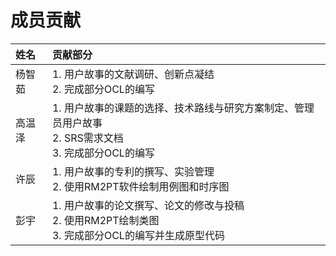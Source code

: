 
# 成员贡献

| 姓名 | 贡献部分 |
| :- | :- |
| 杨智茹 | 1. 用户故事的文献调研、创新点凝结<br>2. 完成部分OCL的编写 |
| 高温泽 | 1. 用户故事的课题的选择、技术路线与研究方案制定、管理员用户故事<br>2. SRS需求文档<br>3. 完成部分OCL的编写 |
|许辰 | 1. 用户故事的专利的撰写、实验管理<br>2. 使用RM2PT软件绘制用例图和时序图 |
| 彭宇 | 1. 用户故事的论文撰写、论文的修改与投稿<br>2. 使用RM2PT绘制类图<br>3. 完成部分OCL的编写并生成原型代码 |
